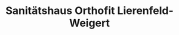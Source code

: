 ---
title: "Sanitätshaus Orthofit Lierenfeld-Weigert"
url: /friedrichshafen/sanitaetshaus-orthofit-lierenfeld-weigert/
shop: Sanitätshaus
---